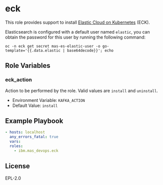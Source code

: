 eck
=====

This role provides support to install [Elastic Cloud on Kubernetes](https://www.elastic.co/guide/en/cloud-on-k8s/master/index.html) (ECK).

Elasticsearch is configured with a default user named `elastic`, you can obtain the password for this user by running the following command:

```
oc -n eck get secret mas-es-elastic-user -o go-template='{{.data.elastic | base64decode}}'; echo
```


Role Variables
--------------
### eck_action
Action to be performed by the role. Valid values are `install` and `uninstall`.

- Environment Variable: `KAFKA_ACTION`
- Default Value: `install`



Example Playbook
----------------

```yaml
- hosts: localhost
  any_errors_fatal: true
  vars:
  roles:
    - ibm.mas_devops.eck
```


License
-------

EPL-2.0
